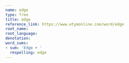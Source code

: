 ```yaml
---
name: edge
type: free
title: edge
reference_link: https://www.etymonline.com/word/edge
root_name: 
root_language: 
denotation: 
word_sums:
- sum: 'Edge + '
  respelling: edge
---
```

